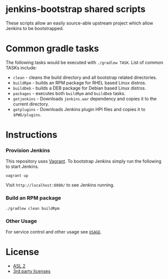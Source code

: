 # jenkins-bootstrap shared scripts

These scripts allow an easily source-able upstream project which allow Jenkins
to be bootstrapped.

# Common gradle tasks

The following tasks would be executed with `./gradlew TASK`.  List of common
TASKs include:

- `clean` - cleans the build directory and all bootstrap related directories.
- `buildRpm` - builds an RPM package for RHEL based Linux distros.
- `buildDeb` - builds a DEB package for Debian based Linux distros.
- `packages` - executes both `buildRpm` and `buildDeb` tasks.
- `getjenkins` - Downloads `jenkins.war` dependency and copies it to the current
  directory.
- `getplugins` - Downloads Jenkins plugin HPI files and copies it to
  `$PWD/plugins`.


# Instructions

### Provision Jenkins

This repository uses [Vagrant][vagrant].  To bootstrap Jenkins simply run the
following to start Jenkins.

    vagrant up

Visit `http://localhost:8080/` to see Jenkins running.

### Build an RPM package

    ./gradlew clean buildRpm

### Other Usage

For service control and other usage see [`USAGE`](USAGE.md).

# License

* [ASL 2](LICENSE)
* [3rd party licenses](3rd_party)

[vagrant]: https://www.vagrantup.com/
